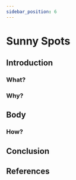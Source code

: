 ```yaml
---
sidebar_position: 6
---
```


 # Sunny Spots

 ## Introduction

### What?

### Why?

## Body

### How?

## Conclusion

## References